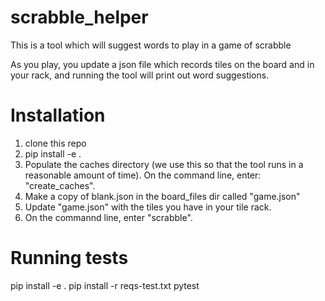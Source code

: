 # scrabble_helper

This is a tool which will suggest words to play in a game of scrabble

As you play, you update a json file which records
tiles on the board and in your rack, and running
the tool will print out word suggestions.


# Installation
1. clone this repo
1. pip install -e .
1. Populate the caches directory (we use this so that the tool
   runs in a reasonable amount of time).  On the command line, enter:
   "create_caches".
1. Make a copy of blank.json in the board_files dir called "game.json"
1. Update "game.json" with the tiles you have in your tile rack.
1. On the commannd line, enter "scrabble".

# Running tests
pip install -e .
pip install -r reqs-test.txt
pytest

